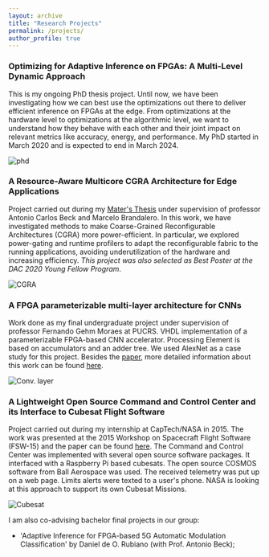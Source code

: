 ```yaml
---
layout: archive
title: "Research Projects"
permalink: /projects/
author_profile: true
---
```


### Optimizing for Adaptive Inference on FPGAs: A Multi-Level Dynamic Approach
This is my ongoing PhD thesis project. Until now, we have been investigating how we can best use the optimizations out there to deliver efficient inference on FPGAs at the edge. From optimizations at the hardware level to optimizations at the algorithmic level, we want to understand how they behave with each other and their joint impact on relevant metrics like accuracy, energy, and performance. My PhD started in March 2020 and is expected to end in March 2024.

![phd](https://gkorol.github.io/images/background_simple.png)

### A Resource-Aware Multicore CGRA Architecture for Edge Applications

Project carried out during my [Mater's Thesis](https://www.lume.ufrgs.br/handle/10183/213181) under supervision of professor Antonio Carlos Beck and Marcelo Brandalero. In this work, we have investigated methods to make Coarse-Grained Reconfigurable Architectures (CGRA) more power-efficient. In particular, we explored power-gating and runtime profilers to adapt the reconfigurable fabric to the running applications, avoiding underutilization of the hardware and increasing efficiency. *This project was also selected as Best Poster at the DAC 2020 Young Fellow Program*.

![CGRA](https://gkorol.github.io/images/mestrado.png)

### A FPGA parameterizable multi-layer architecture for CNNs

Work done as my final undergraduate project under supervision of professor Fernando Gehm Moraes at PUCRS. VHDL implementation of a parameterizable FPGA-based CNN accelerator. Processing Element is based on accumulators and an adder tree. We used AlexNet as a case study for this project. Besides the [paper](https://ieeexplore.ieee.org/abstract/document/8862024), more detailed information about this work can be found [here](https://fgmoraes.github.io/docs/tcc/tcc_korol.pdf). 

![Conv. layer](https://gkorol.github.io/images/tcc.png)

### A Lightweight Open Source Command and Control Center and its Interface to Cubesat Flight Software

Project carried out during my internship at CapTech/NASA in 2015. The work was presented at the 2015 Workshop on Spacecraft Flight Software (FSW-15) and the paper can be found [here](https://archive.org/details/ALightweightOpenSourceCommandAndControlCenterAndItsInterfaceToCubesats). The Command and Control Center was implemented with several open source software packages. It interfaced with a Raspberry Pi based cubesats. The open source COSMOS software from Ball Aerospace was used. The received telemetry was put up on a web page. Limits alerts were texted to a user's phone. NASA is looking at this approach to support its own Cubesat Missions.

![Cubesat](https://gkorol.github.io/images/cubesat.png)

I am also co-advising bachelor final projects in our group: 
- 'Adaptive Inference for FPGA-based 5G Automatic Modulation Classification' by Daniel de O. Rubiano (with Prof. Antonio Beck);
